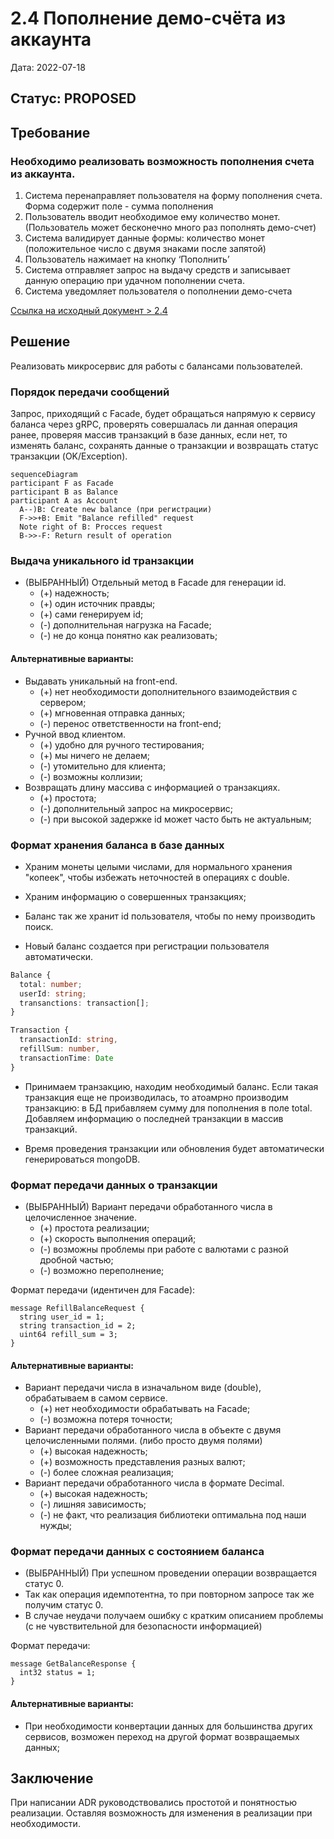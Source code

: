 # 2.4 Пополнение демо-счёта из аккаунта

Дата: 2022-07-18

## Статус: PROPOSED

## Требование

### Необходимо реализовать возможность пополнения счета из аккаунта.
1. Система перенаправляет пользователя на форму пополнения счета. Форма содержит поле - сумма пополнения
2. Пользователь вводит необходимое ему количество монет. (Пользователь может бесконечно много раз пополнять демо-счет)
3. Система валидирует данные формы: количество монет (положительное число с двумя знаками после запятой)
4. Пользователь нажимает на кнопку ‘Пополнить’
5. Система отправляет запрос на выдачу средств и записывает данную операцию при удачном пополнении счета.
6. Система уведомляет пользователя о пополнении демо-счета

[Ссылка на исходный документ > 2.4](https://docs.google.com/document/d/1HwW4-Q8kIadQPA3vRosXDwSpWbfjIRJMwdgL5OhvnXY/edit#bookmark=id.j5hh0iuxkkrt)

## Решение

Реализовать микросервис для работы с балансами пользователей.

### Порядок передачи сообщений

Запрос, приходящий с Facade, будет обращаться напрямую к сервису баланса через gRPC, проверять совершалась ли данная операция ранее, проверяя массив транзакций в базе данных, если нет, то изменять баланс, сохранять данные о транзакции и возвращать статус транзакции (OK/Exception).
```mermaid
sequenceDiagram
participant F as Facade
participant B as Balance
participant A as Account
  A--)B: Create new balance (при регистрации)
  F->>+B: Emit "Balance refilled" request
  Note right of B: Procces request
  B->>-F: Return result of operation
```

### Выдача уникального id транзакции
- (ВЫБРАННЫЙ) Отдельный метод в Facade для генерации id.
  + (+) надежность;
  + (+) один источник правды;
  + (+) сами генерируем id;
  + (-) дополнительная нагрузка на Facade;
  + (-) не до конца понятно как реализовать;

#### Альтернативные варианты:
- Выдавать уникальный на front-end.
  + (+) нет необходимости дополнительного взаимодействия с сервером;
  + (+) мгновенная отправка данных;
  + (-) перенос ответственности на front-end;
- Ручной ввод клиентом.
  + (+) удобно для ручного тестирования;
  + (+) мы ничего не делаем;
  + (-) утомительно для клиента;
  + (-) возможны коллизии;
- Возвращать длину массива с информацией о транзакциях.
  + (+) простота;
  + (-) дополнительный запрос на микросервис;
  + (-) при высокой задержке id может часто быть не актуальным;

### Формат хранения баланса в базе данных

- Храним монеты целыми числами, для нормального хранения "копеек", чтобы избежать неточностей в операциях с double.

- Храним информацию о совершенных транзакциях;

- Баланс так же хранит id пользователя, чтобы по нему производить поиск.

- Новый баланс создается при регистрации пользователя автоматически.

```ts
Balance {
  total: number;
  userId: string;
  transanctions: transaction[];
}
```

```ts
Transaction {
  transactionId: string,
  refillSum: number,
  transactionTime: Date
}
```

- Принимаем транзакцию, находим необходимый баланс. Если такая транзакция еще не производилась, то атоамрно производим транзакцию: в БД прибавляем сумму для пополнения в поле total. Добавляем информацию о последней транзакции в массив транзакций.

- Время проведения транзакции или обновления будет автоматически генерироваться mongoDB.

### Формат передачи данных о транзакции

- (ВЫБРАННЫЙ) Вариант передачи обработанного числа в целочисленное значение.
  + (+) простота реализации;
  + (+) скорость выполнения операций;
  + (-) возможны проблемы при работе с валютами с разной дробной частью;
  + (-) возможно переполнение;

Формат передачи (идентичен для Facade):
```proto3
message RefillBalanceRequest {
  string user_id = 1;
  string transaction_id = 2;
  uint64 refill_sum = 3;
}
```

#### Альтернативные варианты:
- Вариант передачи числа в изначальном виде (double), обрабатываем в самом сервисе.
  + (+) нет необходимости обрабатывать на Facade;
  + (-) возможна потеря точности;
- Вариант передачи обработанного числа в объекте с двумя целочисленными полями. (либо просто двумя полями) 
  + (+) высокая надежность;
  + (+) возможность представления разных валют;
  + (-) более сложная реализация;
- Вариант передачи обработанного числа в формате Decimal.
  + (+) высокая надежность;
  + (-) лишняя зависимость;
  + (-) не факт, что реализация библиотеки оптимальна под наши нужды;
<!-- - Bigint
- Свой тип данных -->

### Формат передачи данных с состоянием баланса
- (ВЫБРАННЫЙ) При успешном проведении операции возвращается статус 0.
- Так как операция идемпотентна, то при повторном запросе так же получим статус 0.
- В случае неудачи получаем ошибку с кратким описанием проблемы (с не чувствительной для безопасности информацией)

Формат передачи:
```proto3
message GetBalanceResponse {
  int32 status = 1;
}
```

#### Альтернативные варианты:
- При необходимости конвертации данных для большинства других сервисов, возможен переход на другой формат возвращаемых данных;
<!-- 
### Варианты хранения транзакций
- (ОСНОВНОЙ) Хранить все транзакции в kafka (kafka хранит сколько угодно операций сколько угодно большой промежуток времени).
- Хранить транзакции на отдельном сервисе. (Перегруженный вариант. Есть необходимость только в том случае, если будет происходить большое количество операций непосредственно с историей транзакций, возможно дополнительная обработка. И kafka при этом все данные **не** хранит) -->

## Заключение
При написании ADR руководствовались простотой и понятностью реализации. Оставляя возможность для изменения в реализации при необходимости.